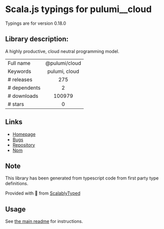 
# Scala.js typings for pulumi__cloud

Typings are for version 0.18.0

## Library description:
A highly productive, cloud neutral programming model.

|                    |                 |
| ------------------ | :-------------: |
| Full name          | @pulumi/cloud |
| Keywords           | pulumi, cloud |
| # releases         | 275 |
| # dependents       | 2 |
| # downloads        | 100979 |
| # stars            | 0 |

## Links
- [Homepage](https://pulumi.io)
- [Bugs](https://github.com/pulumi/pulumi-cloud/issues)
- [Repository](https://github.com/pulumi/pulumi-cloud)
- [Npm](https://www.npmjs.com/package/%40pulumi%2Fcloud)
    


## Note
This library has been generated from typescript code from first party type definitions.

Provided with :purple_heart: from [ScalablyTyped](https://github.com/oyvindberg/ScalablyTyped)

## Usage
See [the main readme](../../readme.md) for instructions.


